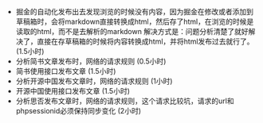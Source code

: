 - 掘金的自动化发布出去发现浏览的时候没有内容，因为掘金在修改或者添加到草稿箱时，会将markdown直接转换成html，然后存了html，在浏览的时候是读取的html，而不是去解析的markdown
	解决方式是：问题分析清楚了就好解决了，直接在存草稿箱的时候将内容转换成html，并将html发布过去就行了。
(1.5小时)
- 分析简书文章发布时，网络的请求规则
(0.5小时)
- 简书使用接口发布文章
(1.5小时)
- 分析开源中国发布文章时，网络的请求规则
(1小时)
- 开源中国使用接口发布文章
(1.5小时)
- 分析思否发布文章时，网络的请求规则，这个请求比较坑，请求的url和phpsessionid必须保持同步变化
(2小时)